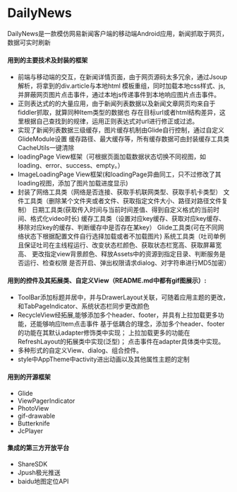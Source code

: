 # DailyNews
DailyNews是一款模仿网易新闻客户端的移动端Android应用，新闻抓取于网页，数据可实时刷新

#### 用到的主要技术及封装的框架
* 前端与移动端的交互，在新闻详情页面，由于网页源码太多冗余，通过Jsoup解析，将拿到的div.article与本地html
    模板重组，同时加载本地css样式、js,并屏蔽网页图片点击事件，通过本地js传递事件到本地响应图片点击事件。
* 正则表达式的的大量应用，由于新闻列表数据以及新闻文章网页均来自于fiddler抓取，就算同种Item类型的数据也
    存在目标url或者html结构差异，这里根据自己查找到的规律，运用正则表达式对url进行修正或过滤。
* 实现了新闻列表数据三级缓存，图片缓存机制由Glide自行控制，通过自定义GlideModule设置
    缓存路径、最大缓存等，所有缓存数据可由封装缓存工具类CacheUtils一键清除
* loadingPage View框架（可根据页面加载数据状态切换不同视图，如loading、error、success、empty。）
* ImageLoadingPage View框架(和loadingPage异曲同工，只不过修改了其loading视图，添加了图片加载进度显示)
* 封装了网络工具类（网络是否连接、获取手机联网类型、获取手机卡类型）
         文件工具类（删除某个文件夹或者文件、获取指定文件大小、路径对路径文件复制）
         日期工具类(获取传入时间与当前时间差值、得到自定义格式的当前时间、格式化video时长)
         缓存工具类（设置对应key缓存、获取对应key缓存、移除对应key的缓存、判断缓存中是否存在某key）
         Glide工具类(可在不同网络状态下根据配置文件自行选择加载或者不加载图片)
         系统工具类（吐司单例且保证吐司在主线程运行、改变状态栏颜色、获取状态栏宽高、获取屏幕宽高、
                     更改指定view背景颜色、释放Assets中的资源到指定目录、判断服务是否运行、检查权限
                     是否开启、弹出权限请求dialog、对字符串进行MD5加密）

#### 用到的控件及其拓展类、自定义View（README.md中都有gif图展示）:
* ToolBar添加标题并居中，并与DrawerLayout关联，可随着应用主题的更改，和TabPageIndicator、系统状态栏同步更改颜色
* RecycleView经拓展,能够添加多个header、footer，并具有上拉加载更多功能，还能够响应Item点击事件
   基于低耦合的理念，添加多个header、footer的功能在其默认adapter修饰类中实现；
                     上拉加载更多的功能在RefreshLayout的拓展类中实现(泛型)；
                     点击事件在adapter具体类中实现。
* 多种形式的自定义View、dialog、组合控件。
* style中AppTheme中activity进出动画以及其他属性主题的定制


#### 用到的开源框架
* Glide
* ViewPagerIndicator
* PhotoView
* gif-drawable
* Butterknife
* JcPlayer

#### 集成的第三方开放平台
* ShareSDK
* Jpush极光推送
* baidu地图定位API